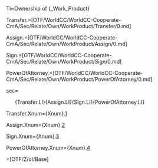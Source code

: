 Ti=Ownership of {_Work_Product}

Transfer.=[OTF/WorldCC/WorldCC-Cooperate-CmA/Sec/Relate/Own/WorkProduct/Transfer/0.md]

Assign.=[OTF/WorldCC/WorldCC-Cooperate-CmA/Sec/Relate/Own/WorkProduct/Assign/0.md]

Sign.=[OTF/WorldCC/WorldCC-Cooperate-CmA/Sec/Relate/Own/WorkProduct/Sign/0.md]

PowerOfAttorney.=[OTF/WorldCC/WorldCC-Cooperate-CmA/Sec/Relate/Own/WorkProduct/PowerOfAttorney/0.md]

sec=<ol>{Transfer.LI}{Assign.LI}{Sign.LI}{PowerOfAttorney.LI}</ol>


Transfer.Xnum={Xnum}.<a href="#Own.WorkProduct.Transfer.Sec" class="xref">1</a>

Assign.Xnum={Xnum}.<a href="#Own.WorkProduct.Assign.Sec" class="xref">2</a>

Sign.Xnum={Xnum}.<a href="#Own.WorkProduct.Sign.Sec" class="xref">3</a>

PowerOfAttorney.Xnum={Xnum}.<a href="#Own.WorkProduct.PowerOfAttorney.Sec" class="xref">4</a>

=[OTF/Z/ol/Base]
